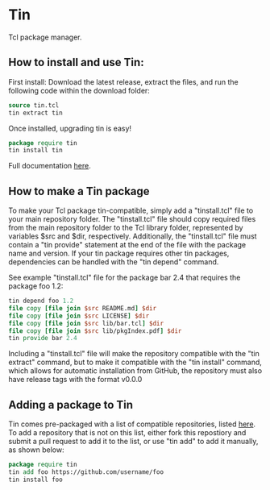 # Tin
Tcl package manager. 

## How to install and use Tin:

First install: Download the latest release, extract the files, and run the following code within the download folder:
```tcl
source tin.tcl
tin extract tin
```

Once installed, upgrading tin is easy!
```tcl
package require tin
tin install tin
```

Full documentation [here](doc/tin.pdf).

## How to make a Tin package

To make your Tcl package tin-compatible, simply add a "tinstall.tcl" file to your main repository folder. 
The "tinstall.tcl" file should copy required files from the main repository folder to the Tcl library folder, represented by variables $src and $dir, respectively.
Additionally, the "tinstall.tcl" file must contain a "tin provide" statement at the end of the file with the package name and version.
If your tin package requires other tin packages, dependencies can be handled with the "tin depend" command. 

See example "tinstall.tcl" file for the package bar 2.4 that requires the package foo 1.2:
```tcl
tin depend foo 1.2
file copy [file join $src README.md] $dir
file copy [file join $src LICENSE] $dir
file copy [file join $src lib/bar.tcl] $dir
file copy [file join $src lib/pkgIndex.pdf] $dir
tin provide bar 2.4
```
Including a "tinstall.tcl" file will make the repository compatible with the "tin extract" command, but to make it compatible with the "tin install" command, which allows for automatic installation from GitHub, the repository must also have release tags with the format v0.0.0

## Adding a package to Tin

Tin comes pre-packaged with a list of compatible repositories, listed [here](doc/tin.txt).
To add a repository that is not on this list, either fork this repostiory and submit a pull request to add it to the list, or use "tin add" to add it manually, as shown below:

```tcl
package require tin
tin add foo https://github.com/username/foo
tin install foo
```



